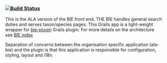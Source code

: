 ###    [![Build Status](https://travis-ci.org/AtlasOfLivingAustralia/ala-bie.svg?branch=master)](https://travis-ci.org/AtlasOfLivingAustralia/ala-bie)

This is the ALA version of the BIE front end. THE BIE handles general search duties and serves taxon/species pages. 
This Grails app is a light-weight wrapper for [bie-plugin](https://github.com/AtlasOfLivingAustralia/bie-plugin) Grails plugin.
For more details on the architecture see [BIE index](http://github.com/AtlasOfLivingAustralia/bie-index)

Separation of concerns between the organisation specific application (ala-bie) and the plugin is that
this application is responsible for configuration, styling, layout and i18n.
